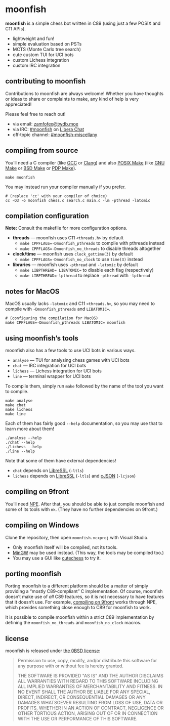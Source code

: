 <!-- moonfish's license: 0BSD -->
<!-- copyright 2025 zamfofex -->

moonfish
===

**moonfish** is a simple chess bot written in C89 (using just a few POSIX and C11 APIs).

- lightweight and fun!
- simple evaluation based on PSTs
- MCTS (Monte Carlo tree search)
- cute custom TUI for UCI bots
- custom Lichess integration
- custom IRC integration

contributing to moonfish
---

Contributions to moonfish are always welcome! Whether you have thoughts or ideas to share or complaints to make, any kind of help is very appreciated!

Please feel free to reach out!

- via email: <zamfofex@twdb.moe>
- via IRC: [#moonfish] on [Libera Chat]
- off‐topic channel: [#moonfish-miscellany]

[Libera Chat]: <https://libera.chat>
[#moonfish]: <https://web.libera.chat/#moonfish>
[#moonfish-miscellany]: <https://web.libera.chat/#moonfish-miscellany>

compiling from source
---

You’ll need a C compiler (like [GCC] or [Clang]) and also [POSIX Make] (like [GNU Make] or [BSD Make] or [PDP Make]).

~~~
make moonfish
~~~

[POSIX Make]: <https://pubs.opengroup.org/onlinepubs/9799919799/utilities/make.html>
[GNU Make]: <https://gnu.org/software/make/>
[BSD Make]: <https://man.netbsd.org/make.1>
[PDP Make]: <https://frippery.org/make/>
[GCC]: <https://gnu.org/software/gcc/>
[Clang]: <https://clang.llvm.org>

You may instead run your compiler manually if you prefer.

~~~
# (replace 'cc' with your compiler of choice)
cc -O3 -o moonfish chess.c search.c main.c -lm -pthread -latomic
~~~

compilation configuration
---

**Note:** Consult the makefile for more configuration options.

- **threads** — moonfish uses C11 `<threads.h>` by default
  - `make CPPFLAGS=-Dmoonfish_pthreads` to compile with pthreads instead
  - `make CPPFLAGS=-Dmoonfish_no_threads` to disable threads altogether
- **clock/time** — moonfish uses `clock_gettime(3)` by default
  - `make CPPFLAGS=-Dmoonfish_no_clock` to use `time(3)` instead
- **libraries** — moonfish uses `-pthread` and `-latomic` by default
  - `make LIBPTHREAD= LIBATOMIC=` to disable each flag (respectively)
  - `make LIBPTHREAD=-lpthread` to replace `-pthread` with `-lpthread`

notes for MacOS
---

MacOS usually lacks `-latomic` and C11 `<threads.h>`, so you may need to compile with `-Dmoonfish_pthreads` and `LIBATOMIC=`.

~~~
# (configuring the compilation for MacOS)
make CPPFLAGS=-Dmoonfish_pthreads LIBATOMIC= moonfish
~~~

using moonfish’s tools
---

moonfish also has a few tools to use UCI bots in various ways.

- `analyse` — TUI for analysing chess games with UCI bots
- `chat` — IRC integration for UCI bots
- `lichess` — Lichess integration for UCI bots
- `line` — terminal wrapper for UCI bots

To compile them, simply run `make` followed by the name of the tool you want to compile.

~~~
make analyse
make chat
make lichess
make line
~~~

Each of them has fairly good `--help` documentation, so you may use that to learn more about them!

~~~
./analyse --help
./chat --help
./lichess --help
./line --help
~~~

Note that some of them have external dependencies!

- `chat` depends on [LibreSSL] (`-ltls`)
- `lichess` depends on [LibreSSL] (`-ltls`) and [cJSON] (`-lcjson`)

[LibreSSL]: <https://libressl.org>
[cJSON]: <https://github.com/DaveGamble/cJSON>

compiling on 9front
---

You’ll need [NPE]. After that, you should be able to just compile moonfish and some of its tools with `mk`. (They have no further dependencies on 9front.)

[NPE]: <https://git.sr.ht/~ft/npe>

compiling on Windows
---

Clone the repository, then open `moonfish.vcxproj` with Visual Studio.

- Only moonfish itself will be compiled, not its tools.
- [MinGW] may be used instead. (This way, the tools may be compiled too.)
- You may use a GUI like [cutechess] to try it.

[cutechess]: <https://github.com/cutechess/cutechess>
[MinGW]: <https://mingw-w64.org>

porting moonfish
---

Porting moonfish to a different platform should be a matter of simply providing a “mostly C89‐compliant” C implementation. Of course, moonfish doesn’t make use of *all* C89 features, so it is not necessary to have features that it doesn’t use. For example, [compiling on 9front](#compiling-on-9front) works through NPE, which provides something close enough to C89 for moonfish to work.

It is possible to compile moonfish within a strict C89 implementation by defining the `moonfish_no_threads` and `moonfish_no_clock` macros.

license
---

moonfish is released under [the 0BSD license][0BSD]:

> Permission to use, copy, modify, and/or distribute this software for any purpose with or without fee is hereby granted.
>
> THE SOFTWARE IS PROVIDED "AS IS" AND THE AUTHOR DISCLAIMS ALL WARRANTIES WITH REGARD TO THIS SOFTWARE INCLUDING ALL IMPLIED WARRANTIES OF MERCHANTABILITY AND FITNESS. IN NO EVENT SHALL THE AUTHOR BE LIABLE FOR ANY SPECIAL, DIRECT, INDIRECT, OR CONSEQUENTIAL DAMAGES OR ANY DAMAGES WHATSOEVER RESULTING FROM LOSS OF USE, DATA OR PROFITS, WHETHER IN AN ACTION OF CONTRACT, NEGLIGENCE OR OTHER TORTIOUS ACTION, ARISING OUT OF OR IN CONNECTION WITH THE USE OR PERFORMANCE OF THIS SOFTWARE.

[0BSD]: <https://landley.net/toybox/license.html>
